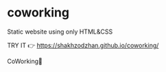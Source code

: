 
# coworking

Static website using only HTML&CSS

TRY IT 👉 https://shakhzodzhan.github.io/coworking/

CoWorking🧠
